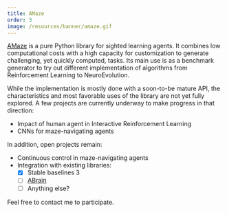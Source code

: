 ```yaml
---
title: AMaze
order: 3
image: /resources/banner/amaze.gif
---
```


[AMaze](/software#amaze) is a pure Python library for sighted learning agents.
It combines low computational costs with a high capacity for customization to generate challenging, yet quickly computed, tasks.
Its main use is as a benchmark generator to try out different implementation of algorithms from Reinforcement Learning to NeuroEvolution.

While the implementation is mostly done with a soon-to-be mature API, the characteristics and most favorable uses of the library are not yet fully explored.
A few projects are currently underway to make progress in that direction:
* Impact of human agent in Interactive Reinforcement Learning
* CNNs for maze-navigating agents

In addition, open projects remain:
* Continuous control in maze-navigating agents
* Integration with existing libraries:
  - [x] Stable baselines 3
  - [ ] [ABrain](/software#abrain)
  - [ ] Anything else?

Feel free to contact me to participate.
